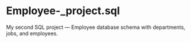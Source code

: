 # Employee-_project.sql
My second SQL project — Employee database schema with departments, jobs, and employees.
